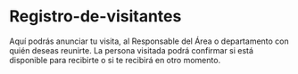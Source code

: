 # Registro-de-visitantes
Aquí podrás anunciar tu visita, al Responsable del Área o departamento con quién deseas reunirte. La persona visitada podrá confirmar si está disponible para recibirte o si te recibirá en otro momento.
